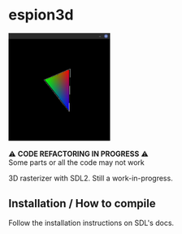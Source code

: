 # espion3d  

  <img src="https://raw.githubusercontent.com/spy-ware/espion3d/main/screenshot.png" width="200">

  
  
⚠️ **CODE REFACTORING IN PROGRESS** ⚠️  
Some parts or all the code may not work  


3D rasterizer with SDL2. Still a work-in-progress.

## Installation / How to compile

Follow the installation instructions on SDL's docs.
